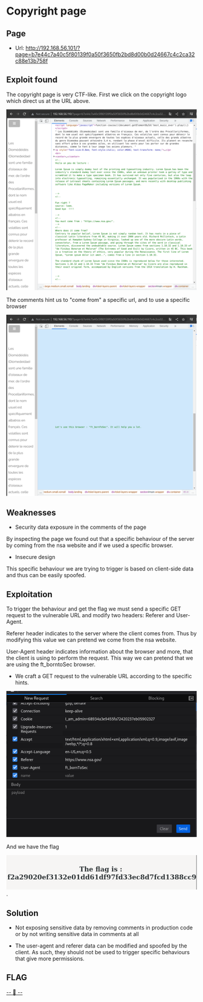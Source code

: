 # Copyright page

## Page

* Url: http://192.168.56.101/?page=b7e44c7a40c5f80139f0a50f3650fb2bd8d00b0d24667c4c2ca32c88e13b758f

## Exploit found

The copyright page is very CTF-like. First we click on the copyright logo which direct us at the URL above.

![Result after inspecting the source code](./Resource/inspectingcode.png)

The comments hint us to "come from" a specific url, and to use a specific browser

![Second hint](./Resource/hint2.png)

## Weaknesses

* Security data exposure in the comments of the page

By inspecting the page we found out that a specific behaviour of the server by coming from the nsa website and if we used a specific browser.

* Insecure design

This specific behaviour we are trying to trigger is based on client-side data and thus can be easily spoofed.

## Exploitation

To trigger the behaviour and get the flag we must send a specific GET request to the vulnerable URL and modify two headers: Referer and User-Agent.

Referer header indicates to the server where the client comes from. Thus by modifying this value we can pretend we come from the nsa website.

User-Agent header indicates information about the browser and more, that the client is using to perform the request. This way we can pretend that we are using the ft_borntoSec browser.

* We craft a GET request to the vulnerable URL according to the specific hints.

![Editing the GET request according to the hints](./Resource/3-Request.png)

And we have the flag

![Proof of flag](./Resource/4-Res.png).

## Solution

* Not exposing sensitive data by removing comments in production code or by not writing sensitive data in comments at all

* The user-agent and referer data can be modified and spoofed by the client. As such, they should not be used to trigger specific behaviours that give more permissions.


## FLAG

[-- 🌱 --][2]

[2]: ./flag.txt
